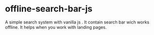 # offline-search-bar-js
A simple search system with vanilla js . It contain search bar wich works offline. It helps when you work with landing pages.
